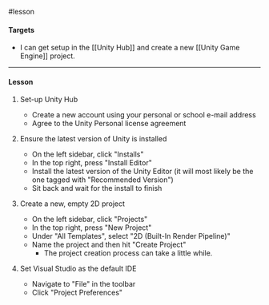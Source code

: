 #lesson 

#### Targets

- I can get setup in the [[Unity Hub]] and create a new [[Unity Game Engine]] project.

---
#### Lesson

1. Set-up Unity Hub
	- Create a new account using your personal or school e-mail address
	- Agree to the Unity Personal license agreement

2. Ensure the latest version of Unity is installed
	- On the left sidebar, click "Installs"
	- In the top right, press "Install Editor"
	- Install the latest version of the Unity Editor (it will most likely be the one tagged with "Recommended Version")
	- Sit back and wait for the install to finish

2. Create a new, empty 2D project
	- On the left sidebar, click "Projects"
	- In the top right, press "New Project"
	- Under "All Templates", select "2D (Built-In Render Pipeline)"
	- Name the project and then hit "Create Project"
		- The project creation process can take a little while.

3. Set Visual Studio as the default IDE
	- Navigate to "File" in the toolbar
	- Click "Project Preferences"